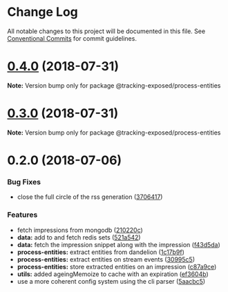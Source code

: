 # Change Log

All notable changes to this project will be documented in this file.
See [Conventional Commits](https://conventionalcommits.org) for commit guidelines.

<a name="0.4.0"></a>
# [0.4.0](https://github.com/tracking-exposed/tracking-exposed/compare/v0.3.0...v0.4.0) (2018-07-31)




**Note:** Version bump only for package @tracking-exposed/process-entities

<a name="0.3.0"></a>
# [0.3.0](https://github.com/tracking-exposed/tracking-exposed/compare/v0.2.0...v0.3.0) (2018-07-31)




**Note:** Version bump only for package @tracking-exposed/process-entities

<a name="0.2.0"></a>
# 0.2.0 (2018-07-06)


### Bug Fixes

* close the full circle of the rss generation ([3706417](https://github.com/tracking-exposed/tracking-exposed/commit/3706417))


### Features

* fetch impressions from mongodb ([210220c](https://github.com/tracking-exposed/tracking-exposed/commit/210220c))
* **data:** add to and fetch redis sets ([521a542](https://github.com/tracking-exposed/tracking-exposed/commit/521a542))
* **data:** fetch the impression snippet along with the impression ([f43d5da](https://github.com/tracking-exposed/tracking-exposed/commit/f43d5da))
* **process-entities:** extract entities from dandelion ([1c17b9f](https://github.com/tracking-exposed/tracking-exposed/commit/1c17b9f))
* **process-entities:** extract entities on stream events ([30995c5](https://github.com/tracking-exposed/tracking-exposed/commit/30995c5))
* **process-entities:** store extracted entities on an impression ([c87a9ce](https://github.com/tracking-exposed/tracking-exposed/commit/c87a9ce))
* **utils:** added ageingMemoize to cache with an expiration ([ef3604b](https://github.com/tracking-exposed/tracking-exposed/commit/ef3604b))
* use a more coherent config system using the cli parser ([5aacbc5](https://github.com/tracking-exposed/tracking-exposed/commit/5aacbc5))
